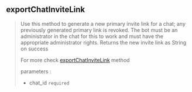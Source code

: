 ## exportChatInviteLink

> Use this method to generate a new primary invite link for a chat; any previously generated primary link is revoked. The bot must be an administrator in the chat for this to work and must have the appropriate administrator rights. Returns the new invite link as String on success
>
> For more check [exportChatInviteLink](https://core.telegram.org/bots/api#exportchatinvitelink) method
>
> parameters :
>
> - chat_id `required`
